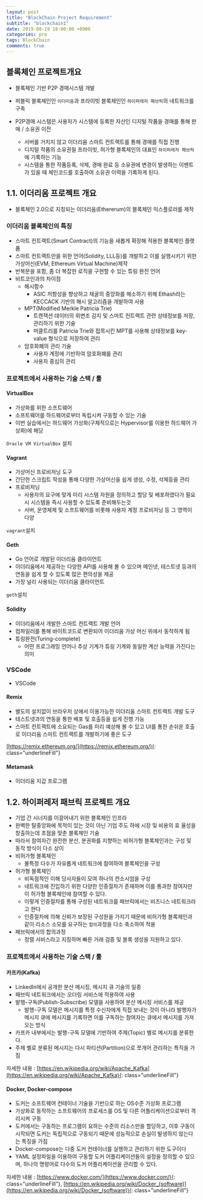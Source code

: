 ```yaml
---
layout: post
title: "BlockChain Project Requirement"
subtitle: "blockchain1"
date: 2019-08-19 18:00:00 +0900
categories: pro
tags: BlockChain
comments: true
---
```

## 블록체인 프로젝트개요

- 블록체인 기반 P2P 경매시스템 개발

- 퍼블릭 블록체인인 `이더리움`과 프라이빗 블록체인인 `하이퍼레저 패브릭`의 네트워크를 구축

- P2P경매 시스템은 사용자가 시스템에 등록한 자산인 디지털 작품을 경매를 통해 판매 / 소유권 이전

  - 서버를 거치지 않고 이더리움 스마트 컨트랙트를 통해 경매를 직접 진행
  - 디지털 작품의 소유권읠 프라이빗, 허가형 블록체인의 대표인 `하이퍼레저 패브릭`에 기록하는 기능
  - 시스템을 통한 작품등록, 삭제, 경매 완료 등 소유권에 변경이 발생하는 이벤트가 있을 때 체인코드를 호출하여 소유권 이력을 기록하게 된다.

  

## 1.1. 이더리움 프로젝트 개요

- 블록체인 2.0으로 지칭되는 이더리움(Ethererum)의 블록체인 익스플로러를 제작



### 이더리움 블록체인의 특징

- 스마트 컨트랙트(Smart Contract)의 기능을 새롭게 확장해 적용한 블록체인 플랫폼
- 스마트 컨트랙트만을 위한 언어(Solidity, LLL등)를 개발하고 이를 실행시키기 위한 가상머신(EVM, Ethereum Virtual Machine)제작
- 반복문을 포함, 좀 더 복잡한 로직을 구현할 수 있는 튜링 완전 언어
- 비트코인과의 차이점
  - 해시함수
    - ASIC 저항성을 향상하고 채굴의 중앙화를 해소하기 위해 Ethash라는 KECCACK 기반의 해시 알고리즘을 개발하여 사용
  - MPT(Modified Merkle Patricia Trie)
    - 트랜잭션 데이터의 위변조 감지 및 스마트 컨트랙트 관련 상태정보를 저장, 관리하기 위한 기술
    - 머클트리를 Patricia Trie와 접목시킨 MPT를 사용해 상태정보를 key-value 형식으로 저장하여 관리
  - 암호화폐의 관리 기술
    - 사용자 계정에 기반하여 암호화폐를 관리
    - 사용자 중심의 관리



### 프로젝트에서 사용하는 기술 스택 / 툴

#### VirtualBox

- 가상화를 위한 소프트웨어
- 소프트웨어를 하드웨어로부터 독립시켜 구동할 수 있는 기술
- 이번 실습에서는 하드웨어 가상화(구체적으로는 Hypervisor를 이용한 하드웨어 가상화)에 해당

`Oracle VM VirtualBox` 설치



#### Vagrant

- 가상머신 프로비저닝 도구
- 간단한 스크립트 작성을 통해 다양한 가상머신을 쉽게 생성, 수정, 삭제등을 관리
- 프로비저닝
  - 사용자의 요구에 맞게 미리 시스템 자원을 정의하고 할당 및 배포하였다가 필요 시 시스템을 즉시 사용할 수 있도록 준비해두는것
  - 서버, 운영체제 및 소프트웨어를 비롯해 사용자 계정 프로비저닝 등 그 영역이 다양

`vagrant`설치





#### Geth

- Go 언어로 개발된 이더리움 클라이언트
- 이더리움에서 제공하는 다양한 API를 사용해 볼 수 있으며 메인넷, 테스트넷 등과의 연동을 쉽게 할 수 있도록 많은 편의성을 제공
- 가장 널리 사용되는 이더리움 클라이언트

`geth`설치



#### Solidity

- 이더리움에서 개발한 스마트 컨트랙트 개발 언어
- 컴파일러를 통해 바이트코드로 변환되어 이더리움 가상 머신 위에서 동작하게 됨
- 튜링완전(Turing-complete)
  - 어떤 프로그래밍 언어나 추상 기계가 튜링 기계와 동일한 계산 능력을 가진다는 의미



### VSCode

- VSCode



#### Remix

- 별도의 설치없이 브라우저 상에서 이용가능한 이더리움 스마트 컨트랙트 개발 도구
- 테스트넷과의 연동을 통한 배포 및 호출등을 쉽게 진행 가능
- 스마트 컨트랙트에 소요되는 Gas를 미리 예상해 볼 수 있고 UI를 통한 손쉬운 호출로 이더리움 스마트 컨트랙트를 개발하기에 좋은 도구

[https://remix.ethereum.org/](https://remix.ethereum.org/){: class="underlineFill"}



#### Metamask

- 이더리움 지갑 프로그램



## 1.2. 하이퍼레저 패브릭 프로젝트 개요

- 기업 간 시너지를 이끌어내기 위한 블록체인 인프라
- 완벽한 탈중앙화에 목적이 있는 것이 아닌 기업 주도 하에 시장 및 비용의 효 율성을 창출하는데 초점을 맞춘 블록체인 기술
- 따라서 참여자간 완전한 분산, 분권화를 지향하는 비허가형 블록체인과는 구성 및 동작 방식이 다소 상이
- 비허가형 블록체인
  - 불특정 다수가 자유롭게 네트워크에 참여하여 블록체인을 구성
- 허가형 블록체인
  - 비독점적인 이해 당사자들이 모여 하나의 컨소시엄을 구성
  - 네트워크에 진입하기 위한 다양한 인증절차가 존재하며 이를 통과한 참여자만이 허가형 블록체인에 참여할 수 있다.
  - 이렇게 인증절차를 통해 구성된 네트워크를 패브릭에서는 비즈니스 네트워크라고 한다
  - 인증절차에 의해 신뢰가 보장된 구성원을 가지기 때문에 비허가형 블록체인과 같이 리소스 소모를 요구하는 `합의`과정을 다소 축소하여 적용
- 패브릭에서의 합의과정
  - 정렬 서비스라고 지칭하며 빠른 거래 검증 및 블록 생성을 지원하고 있다.



### 프로젝트에서 사용하는 기술 스택 / 툴

#### 카프카(Kafka)

- LinkedIn에서 공개한 분산 메시징, 메시지 큐 기술의 일종
- 패브릭 네트워크에서는 오더링 서비스에 적용하여 사용
- 발행-구독(Publish-Subscribe) 모델을 사용하여 분산 메시징 서비스를 제공
  - 발행-구독 모델은 메시지를 특정 수신자에게 직접 보내는 것이 아니라 발행자가 메시지 큐에 메시지를 기록하면 이를 구독하는 참여자는 큐에서 메시지를 가져오는 방식
- 카프카 내부에서는 발행-구독 모델에 기반하여 주제(Topic) 별로 메시지를 분류한다.
- 주제 별로 분류된 메시지는 다시 파티션(Partition)으로 쪼개어 관리하는 특직을 가짐

자세한 내용 : [https://en.wikipedia.org/wiki/Apache_Kafka](https://en.wikipedia.org/wiki/Apache_Kafka){: class="underlineFill"}



#### Docker, Docker-compose

- 도커는 소프트웨어 컨테이너 기술을 기반으로 하는 OS수준 가상화 프로그램
- 가상화로 동작하는 소프트웨어의 프로세스를 OS 및 다른 어플리케이션으로부터 격리시켜 구동
- 도커에서는 구동하는 프로그램이 요하는 수준의 리소스만을 할당하고, 이후 구동이 시작되면 도커는 독립적으로 구동되기 때문에 성능적으로 손실이 발생하지 않는다는 특징을 가짐
- Docker-compose는 다중 도커 컨테이너를 실행하고 관리하기 위한 도구이다
- YAML 설정파일을 이용하여 구동할 도커 어플리케이션들의 설정을 정의할 수 있으며, 하나의 명령어로 다수의 도커 어플리케이션을 관리할 수 있다.

자세한 내용 : [https://www.docker.com/](https://www.docker.com/){: class="underlineFill"}, [https://en.wikipedia.org/wiki/Docker_(software)](https://en.wikipedia.org/wiki/Docker_(software)){: class="underlineFill"}
